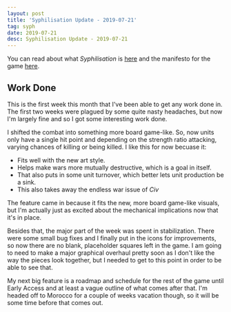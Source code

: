 ```yaml
---
layout: post
title: 'Syphilisation Update - 2019-07-21'
tag: syph
date: 2019-07-21
desc: Syphilisation Update - 2019-07-21
---
```



You can read about what *Syphilisation* is [here](/blog/syph/announce) and the manifesto for the game [here](/blog/syph/manifesto).

## Work Done

This is the first week this month that I've been able to get any work done in. The first two weeks were plagued by some quite nasty headaches, but now I'm largely fine and so I got some interesting work done.


I shifted the combat into something more board game-like. So, now units only have a single hit point and depending on the strength ratio attacking, varying chances of killing or being killed. I like this for now becuase it:
- Fits well with the new art style.
- Helps make wars more mutually destructive, which is a goal in itself.
- That also puts in some unit turnover, which better lets unit production be a sink.
- This also takes away the endless war issue of *Civ*



The feature came in because it fits the new, more board game-like visuals, but I'm actually just as excited about the mechanical implications now that it's in place.


Besides that, the major part of the week was spent in stabilization. There were some small bug fixes and I finally put in the icons for improvements, so now there are no blank, placeholder squares left in the game. I am going to need to make a major graphical overhaul pretty soon as I don't like the way the pieces look together, but I needed to get to this point in order to be able to see that.


My next big feature is a roadmap and schedule for the rest of the game until Early Access and at least a vague outline of what comes after that. I'm headed off to Morocco for a couple of weeks vacation though, so it will be some time before that comes out.

